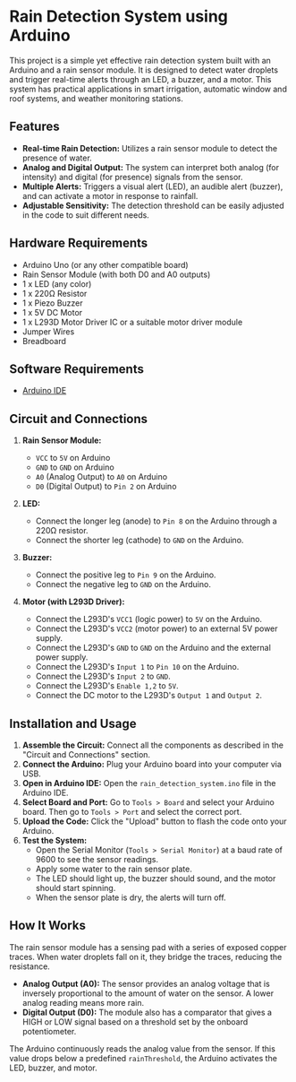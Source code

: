 # Rain Detection System using Arduino

This project is a simple yet effective rain detection system built with an Arduino and a rain sensor module. It is designed to detect water droplets and trigger real-time alerts through an LED, a buzzer, and a motor. This system has practical applications in smart irrigation, automatic window and roof systems, and weather monitoring stations.

## Features

*   **Real-time Rain Detection:** Utilizes a rain sensor module to detect the presence of water.
*   **Analog and Digital Output:** The system can interpret both analog (for intensity) and digital (for presence) signals from the sensor.
*   **Multiple Alerts:** Triggers a visual alert (LED), an audible alert (buzzer), and can activate a motor in response to rainfall.
*   **Adjustable Sensitivity:** The detection threshold can be easily adjusted in the code to suit different needs.

## Hardware Requirements

*   Arduino Uno (or any other compatible board)
*   Rain Sensor Module (with both D0 and A0 outputs)
*   1 x LED (any color)
*   1 x 220Ω Resistor
*   1 x Piezo Buzzer
*   1 x 5V DC Motor
*   1 x L293D Motor Driver IC or a suitable motor driver module
*   Jumper Wires
*   Breadboard

## Software Requirements

*   [Arduino IDE](https://www.arduino.cc/en/software)

## Circuit and Connections

1.  **Rain Sensor Module:**
    *   `VCC` to `5V` on Arduino
    *   `GND` to `GND` on Arduino
    *   `A0` (Analog Output) to `A0` on Arduino
    *   `D0` (Digital Output) to `Pin 2` on Arduino

2.  **LED:**
    *   Connect the longer leg (anode) to `Pin 8` on the Arduino through a 220Ω resistor.
    *   Connect the shorter leg (cathode) to `GND` on the Arduino.

3.  **Buzzer:**
    *   Connect the positive leg to `Pin 9` on the Arduino.
    *   Connect the negative leg to `GND` on the Arduino.

4.  **Motor (with L293D Driver):**
    *   Connect the L293D's `VCC1` (logic power) to `5V` on the Arduino.
    *   Connect the L293D's `VCC2` (motor power) to an external 5V power supply.
    *   Connect the L293D's `GND` to `GND` on the Arduino and the external power supply.
    *   Connect the L293D's `Input 1` to `Pin 10` on the Arduino.
    *   Connect the L293D's `Input 2` to `GND`.
    *   Connect the L293D's `Enable 1,2` to `5V`.
    *   Connect the DC motor to the L293D's `Output 1` and `Output 2`.

## Installation and Usage

1.  **Assemble the Circuit:** Connect all the components as described in the "Circuit and Connections" section.
2.  **Connect the Arduino:** Plug your Arduino board into your computer via USB.
3.  **Open in Arduino IDE:** Open the `rain_detection_system.ino` file in the Arduino IDE.
4.  **Select Board and Port:** Go to `Tools > Board` and select your Arduino board. Then go to `Tools > Port` and select the correct port.
5.  **Upload the Code:** Click the "Upload" button to flash the code onto your Arduino.
6.  **Test the System:**
    *   Open the Serial Monitor (`Tools > Serial Monitor`) at a baud rate of 9600 to see the sensor readings.
    *   Apply some water to the rain sensor plate.
    *   The LED should light up, the buzzer should sound, and the motor should start spinning.
    *   When the sensor plate is dry, the alerts will turn off.

## How It Works

The rain sensor module has a sensing pad with a series of exposed copper traces. When water droplets fall on it, they bridge the traces, reducing the resistance.

*   **Analog Output (A0):** The sensor provides an analog voltage that is inversely proportional to the amount of water on the sensor. A lower analog reading means more rain.
*   **Digital Output (D0):** The module also has a comparator that gives a HIGH or LOW signal based on a threshold set by the onboard potentiometer.

The Arduino continuously reads the analog value from the sensor. If this value drops below a predefined `rainThreshold`, the Arduino activates the LED, buzzer, and motor.
